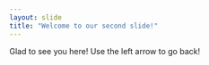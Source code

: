```yaml
---
layout: slide
title: "Welcome to our second slide!"
---
```

Glad to see you here!
Use the left arrow to go back!
